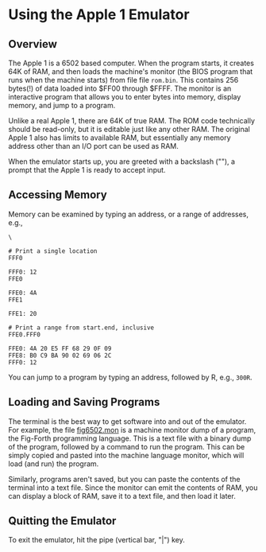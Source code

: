 # Using the Apple 1 Emulator

## Overview

The Apple 1 is a 6502 based computer. When the program starts, it creates 64K of
RAM, and then loads the machine's monitor (the BIOS program that runs when the
machine starts) from file file `rom.bin`. This contains 256 bytes(!) of data
loaded into $FF00 through $FFFF. The monitor is an interactive program that
allows you to enter bytes into memory, display memory, and jump to a program.

Unlike a real Apple 1, there are 64K of true RAM. The ROM code technically
should be read-only, but it is editable just like any other RAM. The original
Apple 1 also has limits to available RAM, but essentially any memory address
other than an I/O port can be used as RAM.

When the emulator starts up, you are greeted with a backslash ("\"), a prompt
that the Apple 1 is ready to accept input.

## Accessing Memory

Memory can be examined by typing an address, or a range of addresses, e.g.,

```
\

# Print a single location
FFF0

FFF0: 12
FFE0

FFE0: 4A
FFE1

FFE1: 20

# Print a range from start.end, inclusive
FFE0.FFF0

FFE0: 4A 20 E5 FF 68 29 0F 09
FFE8: B0 C9 BA 90 02 69 06 2C
FFF0: 12
```

You can jump to a program by typing an address, followed by R, e.g., `300R`.

## Loading and Saving Programs

The terminal is the best way to get software into and out of the emulator. For
example, the file
[fig6502.mon](https://raw.githubusercontent.com/ericscharff/apple1emu/master/software/fig6502.mon)
is a machine monitor dump of a program, the Fig-Forth programming language. This
is a text file with a binary dump of the program, followed by a command to run
the program. This can be simply copied and pasted into the machine language
monitor, which will load (and run) the program.

Similarly, programs aren't saved, but you can paste the contents of the terminal
into a text file. Since the monitor can emit the contents of RAM, you can
display a block of RAM, save it to a text file, and then load it later.

## Quitting the Emulator

To exit the emulator, hit the pipe (vertical bar, "|") key.

